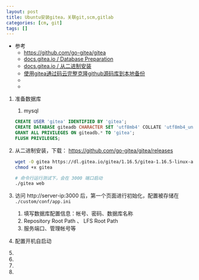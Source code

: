 ```yaml
---
layout: post
title: Ubuntu安装gitea，关联git,scm,gitlab
categories: [cm, git]
tags: []
---
```


* 参考
  * <https://github.com/go-gitea/gitea>
  * [docs.gitea.io / Database Preparation](https://docs.gitea.io/zh-cn/database-prep/)
  * [docs.gitea.io / 从二进制安装 ](https://docs.gitea.io/zh-cn/install-from-binary/)
  * [使用gitea通过码云完整克隆github源码库到本地备份](https://blog.csdn.net/u014038143/article/details/106789620)
  * []()
  * []()




1. 准备数据库
    1. mysql
    ~~~sql
    CREATE USER 'gitea' IDENTIFIED BY 'gitea';
    CREATE DATABASE giteadb CHARACTER SET 'utf8mb4' COLLATE 'utf8mb4_unicode_ci';
    GRANT ALL PRIVILEGES ON giteadb.* TO 'gitea';
    FLUSH PRIVILEGES;
    ~~~
1. 从二进制安装，下载： <https://github.com/go-gitea/gitea/releases>
    ~~~sh
    wget -O gitea https://dl.gitea.io/gitea/1.16.5/gitea-1.16.5-linux-amd64
    chmod +x gitea

    # 命令行运行测试下，会在 3000 端口启动
    ./gitea web
    ~~~
1. 访问 http://server-ip:3000 后，第一个页面进行初始化，配置被存储在 `./custom/conf/app.ini`
    1. 填写数据库配置信息：帐号、密码、数据库名称
    1. Repository Root Path 、 LFS Root Path
    1. 服务端口、管理帐号等

1. 配置开机自启动
1. 
1. 
1. 
1. 
















